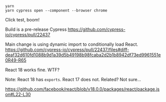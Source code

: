 ```
yarn
yarn cypress open --component --browser chrome 
```

Click test, boom!

Build is a pre-release Cypress https://github.com/cypress-io/cypress/pull/22437

Main change is using dynamic import to conditionally load React. https://github.com/cypress-io/cypress/pull/22437/files#diff-deaf32d610fd1088b9d1a39d5b49198b98fcaba2d2b1b8942df73ed9961551e0R49-R65

React 18 works fine. WTF?

Note: React 18 has `exports`. React 17 does not. Related? Not sure...

https://github.com/facebook/react/blob/v18.0.0/packages/react/package.json#L22-L30
